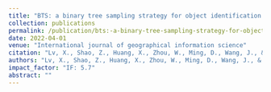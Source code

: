 ```yaml
---
title: "BTS: a binary tree sampling strategy for object identification based on deep learning"
collection: publications
permalink: /publication/bts:-a-binary-tree-sampling-strategy-for-object-identification-based-on-deep-learning
date: 2022-04-01
venue: "International journal of geographical information science"
citation: "Lv, X., Shao, Z., Huang, X., Zhou, W., Ming, D., Wang, J., & Tong, C. BTS: a binary tree sampling strategy for object identification based on deep learning. International journal of geographical information science, 36(4), 822-848."
authors: "Lv, X., Shao, Z., Huang, X., Zhou, W., Ming, D., Wang, J., & Tong, C."
impact_factor: "IF: 5.7"
abstract: ""
---
```

